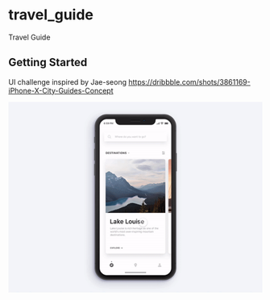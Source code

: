 # travel_guide

Travel Guide

## Getting Started

UI challenge inspired by Jae-seong 
https://dribbble.com/shots/3861169-iPhone-X-City-Guides-Concept 



![Output sample](https://github.com/deepak79/travel_guide_ui_challenge/blob/master/UI.gif)
